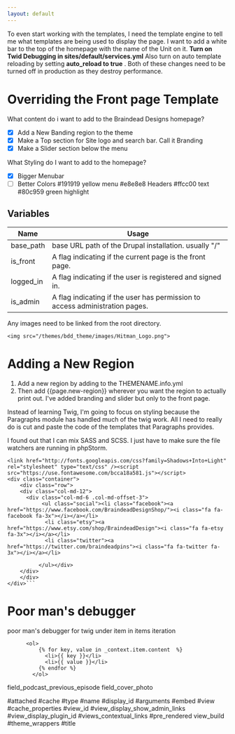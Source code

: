 ```yaml
---
layout: default
---
```


To even start working with the templates, I need the template engine to tell me what templates are being used to display the page. I want to add a white bar to the top of the homepage with the name of the Unit on it. **Turn on Twid Debugging in sites/default/services.yml** Also turn on auto template reloading by setting **auto_reload to true** . Both of these changes need to be turned off in production as they destroy performance.

# Overriding the Front page Template

What content do i want to add to the Braindead Designs homepage?
- [x] Add a New Banding region to the theme
- [x] Make a Top section for Site logo and search bar. Call it Branding
- [x] Make a Slider section below the menu

What Styling do I want to add to the homepage?
- [x] Bigger Menubar
- [ ] Better Colors #191919 yellow menu #e8e8e8 Headers #ffcc00 text #80c959 green highlight

## Variables

Name | Usage
------------ | -------------
base_path | base URL path of the Drupal installation. usually "/"
is_front | A flag indicating if the current page is the front page.
logged_in | A flag indicating if the user is registered and signed in.
is_admin | A flag indicating if the user has permission to access administration pages.


Any images need to be linked from the root directory.

`<img src="/themes/bdd_theme/images/Hitman_Logo.png">`

# Adding a New Region

1. Add a new region by adding to the THEMENAME.info.yml
2. Then add {{page.new-region}} wherever you want the region to actually print out. I've added branding and slider but only to the front page.

Instead of learning Twig, I'm going to focus on styling because the Paragraphs module has handled much of the twig work. All I need to really do is cut and paste the code of the templates that Paragraphs provides.

I found out that I can mix SASS and SCSS. I just have to make sure the file watchers are running in phpStorm.

```<link href="//maxcdn.bootstrapcdn.com/font-awesome/4.2.0/css/font-awesome.min.css" rel="stylesheet" />
<link href="http://fonts.googleapis.com/css?family=Shadows+Into+Light" rel="stylesheet" type="text/css" /><script src="https://use.fontawesome.com/bcca18a581.js"></script>
<div class="container">
	<div class="row">
    <div class="col-md-12">
      <div class="col-md-6 .col-md-offset-3">
           <ul class="social"><li class="facebook"><a href="https://www.facebook.com/BraindeadDesignShop/"><i class="fa fa-facebook fa-3x"></i></a></li>
            <li class="etsy"><a href="https://www.etsy.com/shop/BraindeadDesign"><i class="fa fa-etsy fa-3x"></i></a></li>
            <li class="twitter"><a href="https://twitter.com/braindeadpins"><i class="fa fa-twitter fa-3x"></i></a></li>

          </ul></div>
    </div>
    </div>
</div>```
```

# Poor man's debugger

poor man's debugger for twig under item in items iteration

```
      <ol>
          {% for key, value in _context.item.content  %}
            <li>{{ key }}</li>
            <li>{{ value }}</li>
          {% endfor %}
        </ol>
```

field_podcast_previous_episode
field_cover_photo


#attached
#cache
#type
#name
#display_id
#arguments
#embed
#view
#cache_properties
#view_id
#view_display_show_admin_links
#view_display_plugin_id
#views_contextual_links
#pre_rendered
view_build
#theme_wrappers
#title
